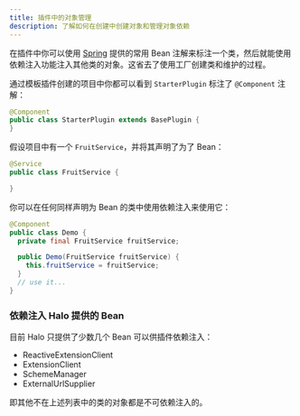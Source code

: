 ```yaml
---
title: 插件中的对象管理
description: 了解如何在创建中创建对象和管理对象依赖
---
```


在插件中你可以使用 [Spring](https://spring.io) 提供的常用 Bean 注解来标注一个类，然后就能使用依赖注入功能注入其他类的对象。这省去了使用工厂创建类和维护的过程。

通过模板插件创建的项目中你都可以看到 `StarterPlugin` 标注了 `@Component` 注解：

```java
@Component
public class StarterPlugin extends BasePlugin {
}
```

假设项目中有一个 `FruitService`，并将其声明了为了 Bean：

```java
@Service
public class FruitService {

}
```

你可以在任何同样声明为 Bean 的类中使用依赖注入来使用它：

```java
@Component
public class Demo {
  private final FruitService fruitService;

  public Demo(FruitService fruitService) {
    this.fruitService = fruitService;
  }
  // use it...
}
```

### 依赖注入 Halo 提供的 Bean

目前 Halo 只提供了少数几个 Bean 可以供插件依赖注入：

- ReactiveExtensionClient
- ExtensionClient
- SchemeManager
- ExternalUrlSupplier

即其他不在上述列表中的类的对象都是不可依赖注入的。
